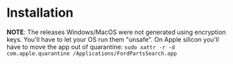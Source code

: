 # Installation

**NOTE**: The releases Windows/MacOS were not generated using encryption keys. You'll have to let your OS run them "unsafe". On Apple silicon you'll have to move the app out of quarantine: `sudo xattr -r -d com.apple.quarantine /Applications/FordPartsSearch.app`
